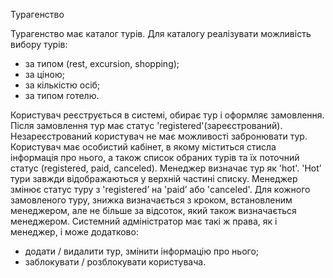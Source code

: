 Турагенство

Турагенство має каталог турів. Для каталогу реалізувати можливість вибору турів:

- за типом (rest, excursion, shopping);
- за ціною;
- за кількістю осіб;
- за типом готелю.

Користувач реєструється в системі, обирає тур і оформляє замовлення. Після замовлення
тур має статус 'registered'(зареєстрований).
Незареєстрований користувач не має можливості забронювати тур.
Користувач має особистий кабінет, в якому міститься стисла інформація про нього, а також
список обраних турів та їх поточний статус (registered, paid, canceled).
Менеджер визначає тур як 'hot'. 'Hot’ тури завжди відображаються у верхній частині списку.
Менеджер змінює статус туру з 'registered’ на 'paid’ або 'canceled'. Для кожного
замовленого туру, знижка визначається з кроком, встановленим менеджером, але не більше за
відсоток, який також визначається менеджером.
Системний адміністратор має такі ж права, як і менеджер, і може додатково:

- додати / видалити тур, змінити інформацію про нього;
- заблокувати / розблокувати користувача.